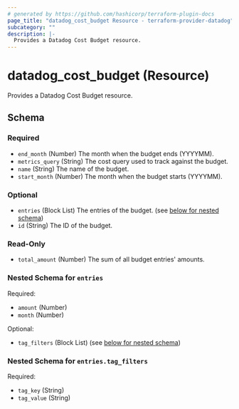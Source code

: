 ```yaml
---
# generated by https://github.com/hashicorp/terraform-plugin-docs
page_title: "datadog_cost_budget Resource - terraform-provider-datadog"
subcategory: ""
description: |-
  Provides a Datadog Cost Budget resource.
---
```


# datadog_cost_budget (Resource)

Provides a Datadog Cost Budget resource.



<!-- schema generated by tfplugindocs -->
## Schema

### Required

- `end_month` (Number) The month when the budget ends (YYYYMM).
- `metrics_query` (String) The cost query used to track against the budget.
- `name` (String) The name of the budget.
- `start_month` (Number) The month when the budget starts (YYYYMM).

### Optional

- `entries` (Block List) The entries of the budget. (see [below for nested schema](#nestedblock--entries))
- `id` (String) The ID of the budget.

### Read-Only

- `total_amount` (Number) The sum of all budget entries' amounts.

<a id="nestedblock--entries"></a>
### Nested Schema for `entries`

Required:

- `amount` (Number)
- `month` (Number)

Optional:

- `tag_filters` (Block List) (see [below for nested schema](#nestedblock--entries--tag_filters))

<a id="nestedblock--entries--tag_filters"></a>
### Nested Schema for `entries.tag_filters`

Required:

- `tag_key` (String)
- `tag_value` (String)
